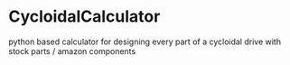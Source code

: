 # CycloidalCalculator
python based calculator for designing every part of a cycloidal drive with stock parts / amazon components
